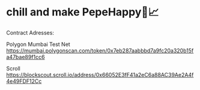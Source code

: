# chill and make PepeHappy🐸📈

Contract Adresses:

Polygon Mumbai Test Net
https://mumbai.polygonscan.com/token/0x7eb287aabbbd7a9fc20a320b15fa47bae89f1cc6


Scroll
https://blockscout.scroll.io/address/0x66052E3fF41a2eC6a88AC39Ae2A4f4e49FDF12Cc
